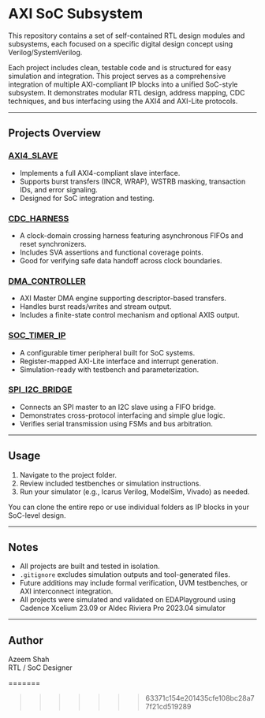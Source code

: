 # AXI SoC Subsystem

This repository contains a set of self-contained RTL design modules and subsystems, each focused on a specific digital design concept using Verilog/SystemVerilog.

Each project includes clean, testable code and is structured for easy simulation and integration. This project serves as a comprehensive integration of multiple AXI-compliant IP blocks into a unified SoC-style subsystem. It demonstrates modular RTL design, address mapping, CDC techniques, and bus interfacing using the AXI4 and AXI-Lite protocols.

---

## Projects Overview

### [AXI4_SLAVE](./AXI4_SLAVE)
- Implements a full AXI4-compliant slave interface.
- Supports burst transfers (INCR, WRAP), WSTRB masking, transaction IDs, and error signaling.
- Designed for SoC integration and testing.

### [CDC_HARNESS](./CDC_HARNESS)
- A clock-domain crossing harness featuring asynchronous FIFOs and reset synchronizers.
- Includes SVA assertions and functional coverage points.
- Good for verifying safe data handoff across clock boundaries.

### [DMA_CONTROLLER](./DMA_CONTROLLER)
- AXI Master DMA engine supporting descriptor-based transfers.
- Handles burst reads/writes and stream output.
- Includes a finite-state control mechanism and optional AXIS output.

### [SOC_TIMER_IP](./SOC_TIMER_IP)
- A configurable timer peripheral built for SoC systems.
- Register-mapped AXI-Lite interface and interrupt generation.
- Simulation-ready with testbench and parameterization.

### [SPI_I2C_BRIDGE](./SPI_I2C_BRIDGE)
- Connects an SPI master to an I2C slave using a FIFO bridge.
- Demonstrates cross-protocol interfacing and simple glue logic.
- Verifies serial transmission using FSMs and bus arbitration.

---

## Usage

1. Navigate to the project folder.
2. Review included testbenches or simulation instructions.
3. Run your simulator (e.g., Icarus Verilog, ModelSim, Vivado) as needed.

You can clone the entire repo or use individual folders as IP blocks in your SoC-level design.

---

## Notes

- All projects are built and tested in isolation.
- `.gitignore` excludes simulation outputs and tool-generated files.
- Future additions may include formal verification, UVM testbenches, or AXI interconnect integration.
- All projects were simulated and validated on EDAPlayground using Cadence Xcelium 23.09 or Aldec Riviera Pro 2023.04 simulator
---

## Author

Azeem Shah  
RTL / SoC Designer
 
=======
>>>>>>> 63371c154e201435cfe108bc28a77f21cd519289
